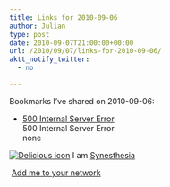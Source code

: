 ```yaml
---
title: Links for 2010-09-06
author: Julian
type: post
date: 2010-09-07T21:00:00+00:00
url: /2010/09/07/links-for-2010-09-06/
aktt_notify_twitter:
  - no

---
```

Bookmarks I&#8217;ve shared on 2010-09-06:

  * [500 Internal Server Error][1]  
    500 Internal Server Error  
    none

<p class="deliciouslink">
  <a href="http://del.icio.us/synesthesia" title="See all my bookmarks on del.icio.us"><img src="https://www.synesthesia.co.uk/images/deliciousicon.jpg" alt="Delicious icon" /></a>&nbsp;I am <a href="http://del.icio.us/synesthesia" title="See all my bookmarks on del.icio.us">Synesthesia</a>
</p>

<p class="deliciouslink">
  <a href="http://del.icio.us/network?add=synesthesia" title="Add me to your del.icio.us network"><img src="https://www.synesthesia.co.uk/images/add.gif" alt="" /></a>&nbsp;<a href="http://del.icio.us/network?add=synesthesia" title="Add me to your del.icio.us network">Add me to your network</a>
</p>

 [1]: http://feeds.delicious.com/v2/rss/synesthesia
